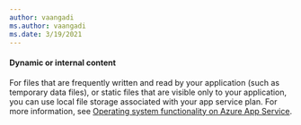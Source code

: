 ```yaml
---
author: vaangadi
ms.author: vaangadi
ms.date: 3/19/2021
---
```


#### Dynamic or internal content

For files that are frequently written and read by your application (such as temporary data files), or static files that are visible only to your application, you can use local file storage associated with your app service plan. For more information, see [Operating system functionality on Azure App Service](azure/app-service/operating-system-functionality#file-access).
